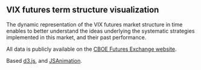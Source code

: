 ## VIX futures term structure visualization ##

The dynamic representation of the VIX futures market structure in time enables to better understand the ideas underlying the systematic strategies implemented in this market, and their past performance.

All data is publicly available on the [CBOE Futures Exchange website](http://cfe.cboe.com/Data/historicaldata.aspx).

Based [d3.js](http://d3js.org/), and [JSAnimation](https://github.com/jakevdp/JSAnimation).

